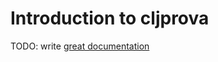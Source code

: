 # Introduction to cljprova

TODO: write [great documentation](http://jacobian.org/writing/what-to-write/)
